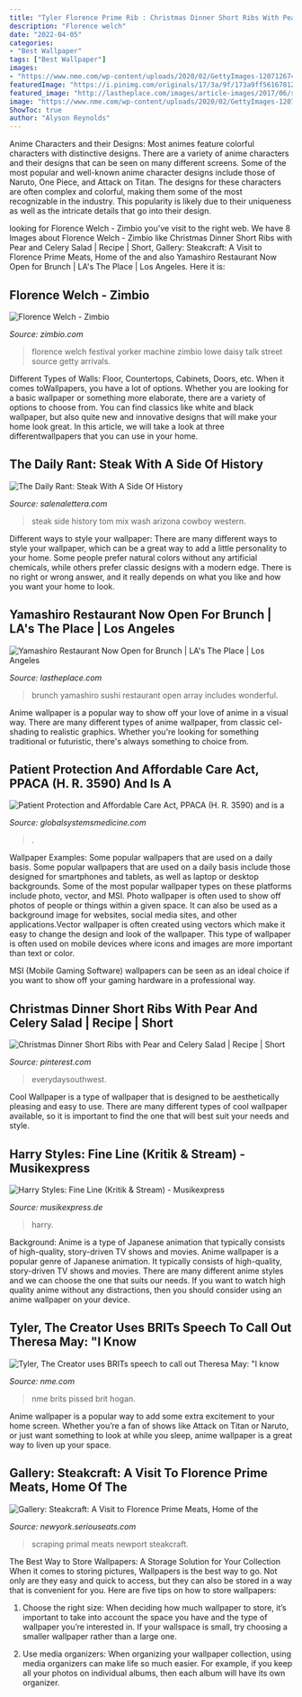 ```yaml
---
title: "Tyler Florence Prime Rib : Christmas Dinner Short Ribs With Pear And Celery Salad"
description: "Florence welch"
date: "2022-04-05"
categories:
- "Best Wallpaper"
tags: ["Best Wallpaper"]
images:
- "https://www.nme.com/wp-content/uploads/2020/02/GettyImages-1207126749.jpg"
featuredImage: "https://i.pinimg.com/originals/17/3a/9f/173a9ff56167812187349cf8d2c25bab.jpg"
featured_image: "http://lastheplace.com/images/article-images/2017/06/sushi.jpg"
image: "https://www.nme.com/wp-content/uploads/2020/02/GettyImages-1207126749.jpg"
ShowToc: true
author: "Alyson Reynolds"
---
```



Anime Characters and their Designs: Most animes feature colorful characters with distinctive designs.
There are a variety of anime characters and their designs that can be seen on many different screens. Some of the most popular and well-known anime character designs include those of Naruto, One Piece, and Attack on Titan. The designs for these characters are often complex and colorful, making them some of the most recognizable in the industry. This popularity is likely due to their uniqueness as well as the intricate details that go into their design.

	

		
looking for Florence Welch - Zimbio you've visit to the right web. We have 8 Images about Florence Welch - Zimbio like Christmas Dinner Short Ribs with Pear and Celery Salad | Recipe | Short, Gallery: Steakcraft: A Visit to Florence Prime Meats, Home of the and also Yamashiro Restaurant Now Open for Brunch | LA&#039;s The Place | Los Angeles. Here it is:
		
    
## Florence Welch - Zimbio

<img loading=lazy src="https://www3.pictures.zimbio.com/gi/Florence+Welch+0MQjmPRrszEm.jpg" onerror="this.onerror=null;this.src='https://tse2.mm.bing.net/th?id=OIP.EbfJjsCaWdiJNYSYHFmwlgAAAA&amp;pid=15.1';" alt="Florence Welch - Zimbio">

_Source: zimbio.com_

>florence welch festival yorker machine zimbio lowe daisy talk street source getty arrivals. 

	

Different Types of Walls: Floor, Countertops, Cabinets, Doors, etc.
When it comes toWallpapers, you have a lot of options. Whether you are looking for a basic wallpaper or something more elaborate, there are a variety of options to choose from. You can find classics like white and black wallpaper, but also quite new and innovative designs that will make your home look great. In this article, we will take a look at three differentwallpapers that you can use in your home.

    
## The Daily Rant: Steak With A Side Of History

<img loading=lazy src="http://2.bp.blogspot.com/-6rb5DMyo0Vc/Un8IE3pfNJI/AAAAAAAAO8w/txTibRbAga0/s1600/02.jpg" onerror="this.onerror=null;this.src='https://tse4.mm.bing.net/th?id=OIP.G6NZtQH27oS21N4WhU1BPwHaFj&amp;pid=15.1';" alt="The Daily Rant: Steak With A Side Of History">

_Source: salenalettera.com_

>steak side history tom mix wash arizona cowboy western. 

	

Different ways to style your wallpaper:
There are many different ways to style your wallpaper, which can be a great way to add a little personality to your home. Some people prefer natural colors without any artificial chemicals, while others prefer classic designs with a modern edge. There is no right or wrong answer, and it really depends on what you like and how you want your home to look.

    
## Yamashiro Restaurant Now Open For Brunch | LA&#039;s The Place | Los Angeles

<img loading=lazy src="http://lastheplace.com/images/article-images/2017/06/sushi.jpg" onerror="this.onerror=null;this.src='https://tse1.mm.bing.net/th?id=OIP.Pl32KzDP8eDhpQDy3xmpgQHaDc&amp;pid=15.1';" alt="Yamashiro Restaurant Now Open for Brunch | LA&#039;s The Place | Los Angeles">

_Source: lastheplace.com_

>brunch yamashiro sushi restaurant open array includes wonderful. 

	

Anime wallpaper is a popular way to show off your love of anime in a visual way. There are many different types of anime wallpaper, from classic cel-shading to realistic graphics. Whether you're looking for something traditional or futuristic, there's always something to choice from.

    
## Patient Protection And Affordable Care Act, PPACA (H. R. 3590) And Is A

<img loading=lazy src="https://globalsystemsmedicine.com/images/lifespan-average-increases-from1600-2015.jpg" onerror="this.onerror=null;this.src='https://tse4.mm.bing.net/th?id=OIP.KmEwxv5mm7p0-ysZlbJ98gHaC9&amp;pid=15.1';" alt="Patient Protection and Affordable Care Act, PPACA (H. R. 3590) and is a">

_Source: globalsystemsmedicine.com_

>. 

	

Wallpaper Examples: Some popular wallpapers that are used on a daily basis.
Some popular wallpapers that are used on a daily basis include those designed for smartphones and tablets, as well as laptop or desktop backgrounds. Some of the most popular wallpaper types on these platforms include photo, vector, and MSI. 
Photo wallpaper is often used to show off photos of people or things within a given space. It can also be used as a background image for websites, social media sites, and other applications.Vector wallpaper is often created using vectors which make it easy to change the design and look of the wallpaper. This type of wallpaper is often used on mobile devices where icons and images are more important than text or color. 

MSI (Mobile Gaming Software) wallpapers can be seen as an ideal choice if you want to show off your gaming hardware in a professional way.

    
## Christmas Dinner Short Ribs With Pear And Celery Salad | Recipe | Short

<img loading=lazy src="https://i.pinimg.com/originals/17/3a/9f/173a9ff56167812187349cf8d2c25bab.jpg" onerror="this.onerror=null;this.src='https://tse1.mm.bing.net/th?id=OIP.6L9Nq2jpVEGHitD_CHJ6SwHaLK&amp;pid=15.1';" alt="Christmas Dinner Short Ribs with Pear and Celery Salad | Recipe | Short">

_Source: pinterest.com_

>everydaysouthwest. 

	

Cool Wallpaper is a type of wallpaper that is designed to be aesthetically pleasing and easy to use. There are many different types of cool wallpaper available, so it is important to find the one that will best suit your needs and style.

    
## Harry Styles: Fine Line (Kritik &amp; Stream) - Musikexpress

<img loading=lazy src="https://www.musikexpress.de/wp-content/uploads/2019/12/17/08/harrystyles.jpg" onerror="this.onerror=null;this.src='https://tse4.mm.bing.net/th?id=OIP.q4euwPxzeS24WIxFIrmR5gHaHa&amp;pid=15.1';" alt="Harry Styles: Fine Line (Kritik &amp; Stream) - Musikexpress">

_Source: musikexpress.de_

>harry. 

	

Background: Anime is a type of Japanese animation that typically consists of high-quality, story-driven TV shows and movies.
Anime wallpaper is a popular genre of Japanese animation. It typically consists of high-quality, story-driven TV shows and movies. There are many different anime styles and we can choose the one that suits our needs. If you want to watch high quality anime without any distractions, then you should consider using an anime wallpaper on your device.

    
## Tyler, The Creator Uses BRITs Speech To Call Out Theresa May: &quot;I Know

<img loading=lazy src="https://www.nme.com/wp-content/uploads/2020/02/GettyImages-1207126749.jpg" onerror="this.onerror=null;this.src='https://tse3.mm.bing.net/th?id=OIP.ZGtjCRY0pk-p0GlHk858kQHaEs&amp;pid=15.1';" alt="Tyler, The Creator uses BRITs speech to call out Theresa May: &quot;I know">

_Source: nme.com_

>nme brits pissed brit hogan. 

	

Anime wallpaper is a popular way to add some extra excitement to your home screen. Whether you’re a fan of shows like Attack on Titan or Naruto, or just want something to look at while you sleep, anime wallpaper is a great way to liven up your space.

    
## Gallery: Steakcraft: A Visit To Florence Prime Meats, Home Of The

<img loading=lazy src="https://newyork.seriouseats.com/images/2013/10/ 131005-27-Florence-scrape.jpg" onerror="this.onerror=null;this.src='https://tse4.mm.bing.net/th?id=OIP.AdkWB400uCUgI0EG4R9ldwHaE8&amp;pid=15.1';" alt="Gallery: Steakcraft: A Visit to Florence Prime Meats, Home of the">

_Source: newyork.seriouseats.com_

>scraping primal meats newport steakcraft. 

	

The Best Way to Store Wallpapers: A Storage Solution for Your Collection
When it comes to storing pictures, Wallpapers is the best way to go. Not only are they easy and quick to access, but they can also be stored in a way that is convenient for you. Here are five tips on how to store wallpapers:
1) Choose the right size: When deciding how much wallpaper to store, it’s important to take into account the space you have and the type of wallpaper you’re interested in. If your wallspace is small, try choosing a smaller wallpaper rather than a large one.

2) Use media organizers: When organizing your wallpaper collection, using media organizers can make life so much easier. For example, if you keep all your photos on individual albums, then each album will have its own organizer.

